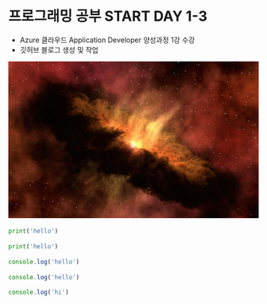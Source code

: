 # 프로그래밍 공부 START DAY 1-3

* Azure 클라우드 Application Developer 양성과정 1강 수강
* 깃허브 블로그 생성 및 작업

![빅뱅이론 이미지](img/bigbang.jpg)

```python
print('hello')
```

```py
print('hello')
```

```javascript
console.log('hello')
```

```js
console.log('hello')
```

```js
console.log('hi')
```